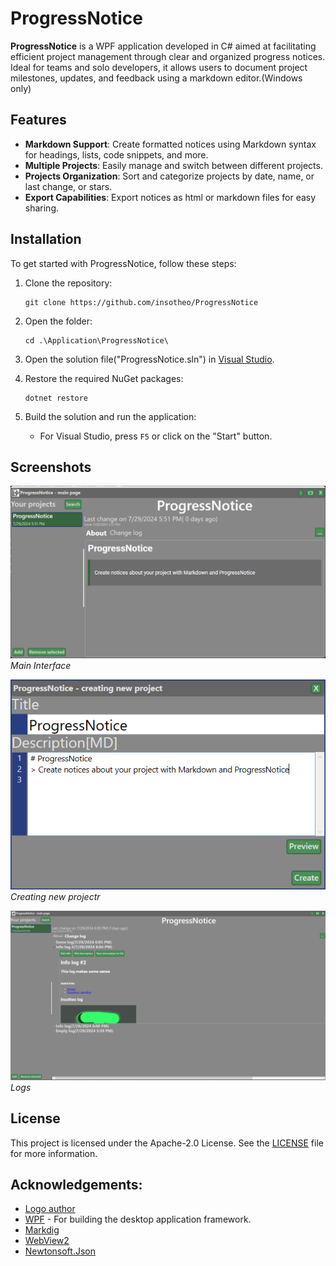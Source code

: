 # ProgressNotice

**ProgressNotice** is a WPF application developed in C# aimed at facilitating efficient project management through clear and organized progress notices. Ideal for teams and solo developers, it allows users to document project milestones, updates, and feedback using a markdown editor.(Windows only)

## Features

- **Markdown Support**: Create formatted notices using Markdown syntax for headings, lists, code snippets, and more.
- **Multiple Projects**: Easily manage and switch between different projects.
- **Projects Organization**: Sort and categorize projects by date, name, or last change, or stars.
- **Export Capabilities**: Export notices as html or markdown files for easy sharing.

## Installation

To get started with ProgressNotice, follow these steps:

1. Clone the repository:
   ```
   git clone https://github.com/insotheo/ProgressNotice
   ```
   
2. Open the folder:
   ```
   cd .\Application\ProgressNotice\
   ```

3. Open the solution file("ProgressNotice.sln") in [Visual Studio](https://visualstudio.microsoft.com/).

4. Restore the required NuGet packages:
   ```
   dotnet restore
   ```

5. Build the solution and run the application:
   - For Visual Studio, press `F5` or click on the "Start" button.


## Screenshots

![Main Interface](./READMEResources/MainWindowView.png)
*Main Interface*

![Creating new project](./READMEResources/CreationProjectWindow.png)
*Creating new projectr*

![Logs](./READMEResources/LogsPreview.png)
*Logs*

## License

This project is licensed under the Apache-2.0 License. See the [LICENSE](LICENSE) file for more information.

## Acknowledgements:
- [Logo author](https://www.iconfinder.com/emka-angelina)
- [WPF](https://docs.microsoft.com/en-us/dotnet/desktop/wpf/?view=netdesktop-6.0) - For building the desktop application framework.
- [Markdig](https://github.com/xoofx/markdig)
- [WebView2](https://learn.microsoft.com/en-us/microsoft-edge/webview2/)
- [Newtonsoft.Json](https://www.newtonsoft.com/json)
